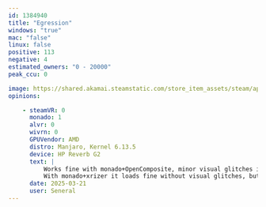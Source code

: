 ```yaml
---
id: 1384940
title: "Egression"
windows: "true"
mac: "false"
linux: false
positive: 113
negative: 4
estimated_owners: "0 - 20000"
peak_ccu: 0

image: https://shared.akamai.steamstatic.com/store_item_assets/steam/apps/1384940/header.jpg?t=1726491914
opinions:

    - steamVR: 0
      monado: 1
      alvr: 0
      wivrn: 0
      GPUVendor: AMD
      distro: Manjaro, Kernel 6.13.5
      device: HP Reverb G2
      text: |
          Works fine with monado+OpenComposite, minor visual glitches in loading screen, no problem ingame.
          With monado+xrizer it loads fine without visual glitches, but the joysticks don't do anything, preventing movement. Tracking and tablet works fine though.
      date: 2025-03-21
      user: Seneral
---
```

